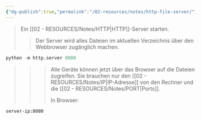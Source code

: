 ```yaml
---
{"dg-publish":true,"permalink":"/02-resources/notes/http-file-server/","tags":["informatik/code/python","software/server","informatik/netzwerk/protokoll"],"noteIcon":"","updated":"2025-09-10T16:35:18.000+02:00"}
---
```


>Ein [[02 - RESOURCES/Notes/HTTP\|HTTP]]-Server starten.
>>Der Server wird alles Dateien im aktuellen Verzeichnis über den Webbrowser zugänglich machen.

```python
python -m http.server 8080
```

>>>Alle Geräte können jetzt über das Browser auf die Dateien zugreifen. Sie brauchen nur den [[02 - RESOURCES/Notes/IP\|IP-Adresse]] von den Rechner und die [[02 - RESOURCES/Notes/PORT\|Ports]].
>>>
>>>In Browser:

```bash
server-ip:8080
```
